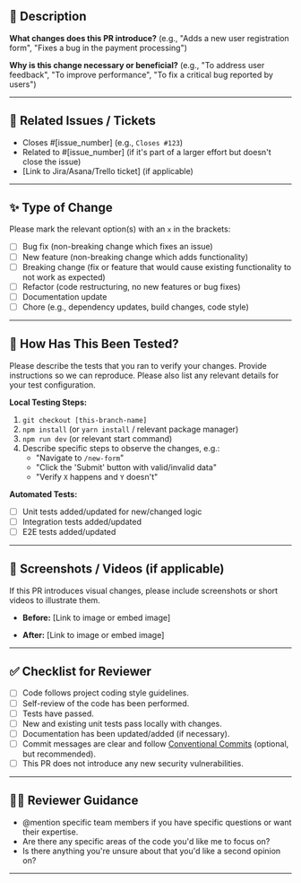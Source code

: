 ## 🚀 Description

**What changes does this PR introduce?** (e.g., "Adds a new user registration form", "Fixes a bug in the payment processing")

**Why is this change necessary or beneficial?** (e.g., "To address user feedback", "To improve performance", "To fix a critical bug reported by users")

---

## 🔗 Related Issues / Tickets

* Closes #[issue_number] (e.g., `Closes #123`)
* Related to #[issue_number] (if it's part of a larger effort but doesn't close the issue)
* [Link to Jira/Asana/Trello ticket] (if applicable)

---

## ✨ Type of Change

Please mark the relevant option(s) with an `x` in the brackets:

* [ ] Bug fix (non-breaking change which fixes an issue)
* [ ] New feature (non-breaking change which adds functionality)
* [ ] Breaking change (fix or feature that would cause existing functionality to not work as expected)
* [ ] Refactor (code restructuring, no new features or bug fixes)
* [ ] Documentation update
* [ ] Chore (e.g., dependency updates, build changes, code style)

---

## 🧪 How Has This Been Tested?

Please describe the tests that you ran to verify your changes. Provide instructions so we can reproduce. Please also list any relevant details for your test configuration.

**Local Testing Steps:**

1.  `git checkout [this-branch-name]`
2.  `npm install` (or `yarn install` / relevant package manager)
3.  `npm run dev` (or relevant start command)
4.  Describe specific steps to observe the changes, e.g.:
    * "Navigate to `/new-form`"
    * "Click the 'Submit' button with valid/invalid data"
    * "Verify `X` happens and `Y` doesn't"

**Automated Tests:**

* [ ] Unit tests added/updated for new/changed logic
* [ ] Integration tests added/updated
* [ ] E2E tests added/updated

---

## 📸 Screenshots / Videos (if applicable)

If this PR introduces visual changes, please include screenshots or short videos to illustrate them.

* **Before:**
  [Link to image or embed image]

* **After:**
  [Link to image or embed image]

---

## ✅ Checklist for Reviewer

* [ ] Code follows project coding style guidelines.
* [ ] Self-review of the code has been performed.
* [ ] Tests have passed.
* [ ] New and existing unit tests pass locally with changes.
* [ ] Documentation has been updated/added (if necessary).
* [ ] Commit messages are clear and follow [Conventional Commits](https://www.conventionalcommits.org/en/v1.0.0/) (optional, but recommended).
* [ ] This PR does not introduce any new security vulnerabilities.

---

## 🙋‍♀️ Reviewer Guidance

* @mention specific team members if you have specific questions or want their expertise.
* Are there any specific areas of the code you'd like me to focus on?
* Is there anything you're unsure about that you'd like a second opinion on?

---